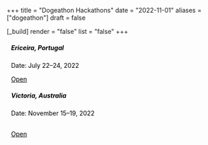 +++
title = "Dogeathon Hackathons"
date = "2022-11-01"
aliases = ["dogeathon"]
draft = false

[_build]
  render = "false"
  list = "false" 
+++
<div class="row">
<div class="card" style="width: 300px; margin: 10px; color: #000 !important">
  <div class="card-body">
    <h5 class="card-title">Ericeira, Portugal</h5>
    <p class="card-text">Date: July 22–24, 2022</p>
    <a href="/dogeathon-2025" class="comic-neue btn btn-outline-secondary" style="margin-bottom: 10px; color: #000 !important">Open</a>
  </div>
</div>

<div class="card" style="width: 300px; margin: 10px; color: #000 !important">
  <div class="card-body">
    <h5 class="card-title">Victoria, Australia</h5>
    <p class="card-text" style="margin-bottom: 30px">Date: November 15–19, 2022</p>
    <a href="/dogeathon-2025" class="comic-neue btn btn-outline-secondary" style="margin-bottom: 10px; color: #000 !important">Open</a>
  </div>
</div>
</div>
